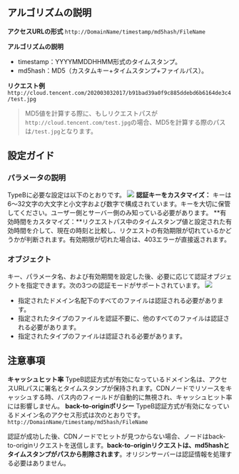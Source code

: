 ## アルゴリズムの説明
**アクセスURLの形式**
`http://DomainName/timestamp/md5hash/FileName`

**アルゴリズムの説明**
- timestamp：YYYYMMDDHHMM形式のタイムスタンプ。
- md5hash：MD5（カスタムキー+タイムスタンプ+ファイルパス）。

**リクエスト例**
`http://cloud.tencent.com/202003032017/b91bad39a0f9c885ddebd6b6164de3c4/test.jpg`

>MD5値を計算する際に、もしリクエストパスが`http://cloud.tencent.com/test.jpg`の場合、MD5を計算する際のパスは`/test.jpg`となります。

## 設定ガイド

### パラメータの説明
TypeBに必要な設定は以下のとおりです。
![](https://main.qcloudimg.com/raw/b4d9e34b14987c604bba666b04a78a18.png)
**認証キーをカスタマイズ：** キーは6～32文字の大文字と小文字および数字で構成されています。キーを大切に保管してください。ユーザー側とサーバー側のみ知っている必要があります。
**有効時間をカスタマイズ：**リクエストパス中のタイムスタンプ値と設定された有効時間を介して、現在の時刻と比較し、リクエストの有効期限が切れているかどうかが判断されます。有効期限が切れた場合は、403エラーが直接返されます。 

### オブジェクト
キー、パラメータ名、および有効期間を設定した後、必要に応じて認証オブジェクトを指定できます。次の3つの認証モードがサポートされています。
![](https://main.qcloudimg.com/raw/1952a0ac13633a87d4b676e52bf2eb10.png)
- 指定されたドメイン名配下のすべてのファイルは認証される必要があります。
- 指定されたタイプのファイルを認証不要に、他のすべてのファイルは認証される必要があります。
- 指定されたタイプのファイルは認証される必要があります。

## 注意事項
**キャッシュヒット率**
TypeB認証方式が有効になっているドメイン名は、アクセスURLパスに署名とタイムスタンプが保持されます。CDNノードでリソースをキャッシュする時、パス内のフィールドが自動的に無視され、キャッシュヒット率には影響しません。
**back-to-originポリシー**
TypeB認証方式が有効になっているドメイン名のアクセス形式は次のとおりです。
`http://DomainName/timestamp/md5hash/FileName`

認証が成功した後、CDNノードでヒットが見つからない場合、ノードはback-to-originリクエストを送信します。**back-to-originリクエストは、md5hashとタイムスタンプがパスから削除されます**。オリジンサーバーは認証情報を処理する必要はありません。

